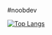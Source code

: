 #noobdev

[![Top Langs](https://github-readme-stats.vercel.app/api/top-langs/?username=cliquant)](https://github.com/anuraghazra/github-readme-stats)
